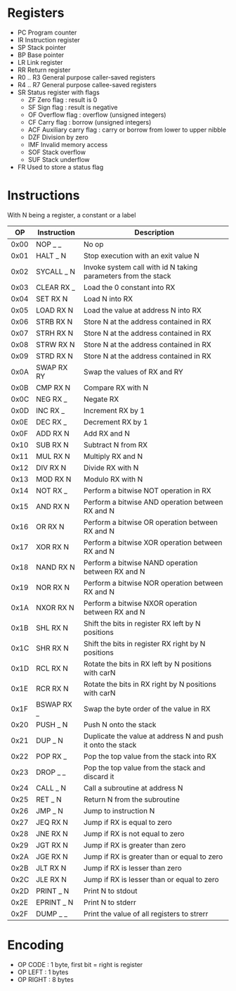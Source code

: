 # Registers

- PC				Program counter
- IR				Instruction register
- SP				Stack pointer
- BP				Base pointer
- LR				Link register
- RR				Return register
- R0 .. R3		General purpose caller-saved registers
- R4 .. R7		General purpose callee-saved registers
- SR				Status register with flags
	- ZF				Zero flag : result is 0
	- SF				Sign flag : result is negative
	- OF				Overflow flag : overflow (unsigned integers)
	- CF				Carry flag : borrow (unsigned integers)
	- ACF				Auxiliary carry flag : carry or borrow from lower to upper nibble
    - DZF				Division by zero
    - IMF				Invalid memory access
    - SOF				Stack overflow
    - SUF				Stack underflow
- FR				Used to store a status flag

# Instructions

With N being a register, a constant or a label

| OP   | Instruction | Description                                                   |
| ---- | ----------- | ------------------------------------------------------------- |
| 0x00 | NOP _ _     | No op                                                         |
| 0x01 | HALT _ N    | Stop execution with an exit value N                           |
| 0x02 | SYCALL _ N  | Invoke system call with id N taking parameters from the stack |
| 0x03 | CLEAR RX _  | Load the 0 constant into RX                                   |
| 0x04 | SET RX N    | Load N into RX                                                |
| 0x05 | LOAD RX N   | Load the value at address N into RX                           |
| 0x06 | STRB RX N  | Store N at the address contained in RX                        |
| 0x07 | STRH RX N  | Store N at the address contained in RX                        |
| 0x08 | STRW RX N  | Store N at the address contained in RX                        |
| 0x09 | STRD RX N  | Store N at the address contained in RX                        |
| 0x0A | SWAP RX RY  | Swap the values of RX and RY                                  |
| 0x0B | CMP RX N    | Compare RX with N                                             |
| 0x0C | NEG RX _    | Negate RX                                                     |
| 0x0D | INC RX _    | Increment RX by 1                                             |
| 0x0E | DEC RX _    | Decrement RX by 1                                             |
| 0x0F | ADD RX N    | Add RX and N                                                  |
| 0x10 | SUB RX N    | Subtract N from RX                                            |
| 0x11 | MUL RX N    | Multiply RX and N                                             |
| 0x12 | DIV RX N    | Divide RX with N                                              |
| 0x13 | MOD RX N    | Modulo RX with N                                              |
| 0x14 | NOT RX _    | Perform a bitwise NOT operation in RX                         |
| 0x15 | AND RX N    | Perform a bitwise AND operation between RX and N              |
| 0x16 | OR RX N     | Perform a bitwise OR operation between RX and N               |
| 0x17 | XOR RX N    | Perform a bitwise XOR operation between RX and N              |
| 0x18 | NAND RX N   | Perform a bitwise NAND operation between RX and N             |
| 0x19 | NOR RX N    | Perform a bitwise NOR operation between RX and N              |
| 0x1A | NXOR RX N   | Perform a bitwise NXOR operation between RX and N             |
| 0x1B | SHL RX N    | Shift the bits in register RX left by N positions             |
| 0x1C | SHR RX N    | Shift the bits in register RX right by N positions            |
| 0x1D | RCL RX N    | Rotate the bits in RX left by N positions with carN           |
| 0x1E | RCR RX N    | Rotate the bits in RX right by N positions with carN          |
| 0x1F | BSWAP RX _  | Swap the byte order of the value in RX                        |
| 0x20 | PUSH _ N    | Push N onto the stack                                         |
| 0x21 | DUP _ N     | Duplicate the value at address N and push it onto the stack   |
| 0x22 | POP RX _    | Pop the top value from the stack into RX                      |
| 0x23 | DROP _ _    | Pop the top value from the stack and discard it               |
| 0x24 | CALL _ N    | Call a subroutine at address N                                |
| 0x25 | RET _ N     | Return N from the subroutine                                  |
| 0x26 | JMP _ N     | Jump to instruction N                                         |
| 0x27 | JEQ RX N    | Jump if RX is equal to zero                                   |
| 0x28 | JNE RX N    | Jump if RX is not equal to zero                               |
| 0x29 | JGT RX N    | Jump if RX is greater than zero                               |
| 0x2A | JGE RX N    | Jump if RX is greater than or equal to zero                   |
| 0x2B | JLT RX N    | Jump if RX is lesser than zero                                |
| 0x2C | JLE RX N    | Jump if RX is lesser than or equal to zero                    |
| 0x2D | PRINT _ N   | Print N to stdout                                             |
| 0x2E | EPRINT _ N  | Print N to stderr                                             |
| 0x2F | DUMP _ _    | Print the value of all registers to strerr                    |

# Encoding

- OP CODE			: 1 byte, first bit = right is register
- OP LEFT			: 1 bytes
- OP RIGHT		: 8 bytes
